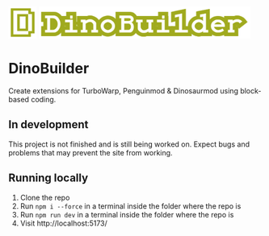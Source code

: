 <img src="./icon.png" width="56" height="64" /> <img src="./icon_title.png" width="420" height="64" />

# DinoBuilder
Create extensions for TurboWarp, Penguinmod & Dinosaurmod using block-based coding.

## In development
This project is not finished and is still being worked on. Expect bugs and problems that may prevent the site from working.

## Running locally

1. Clone the repo
2. Run `npm i --force` in a terminal inside the folder where the repo is
3. Run `npm run dev` in a terminal inside the folder where the repo is
4. Visit http://localhost:5173/